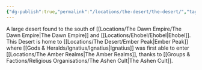 ```yaml
---
{"dg-publish":true,"permalink":"/locations/the-desert/the-desert/","tags":["Location","Unexplored"],"updated":"2025-01-14T21:03:47.597+00:00"}
---
```


A large desert found to the south of [[Locations/The Dawn Empire/The Dawn Empire\|The Dawn Empire]] and [[Locations/Ehobel/Ehobel\|Ehobel]]. This Desert is home to [[Locations/The Desert/Ember Peak\|Ember Peak]] where [[Gods & Heralds/Ignatius/Ignatius\|Ignatius]] was first able to enter [[Locations/The Amber Realms\|The Amber Realms]], thanks to [[Groups & Factions/Religious Organisations/The Ashen Cult\|The Ashen Cult]]. 